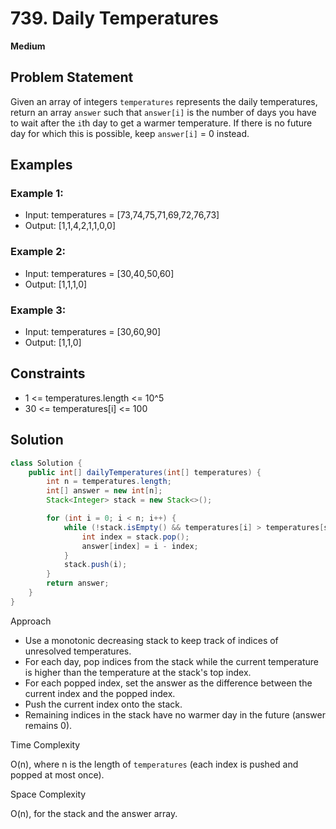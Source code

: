# 739. Daily Temperatures
**Medium**

## Problem Statement
Given an array of integers `temperatures` represents the daily temperatures, return an array `answer` such that `answer[i]` is the number of days you have to wait after the `i`th day to get a warmer temperature. If there is no future day for which this is possible, keep `answer[i]` = 0 instead.

## Examples
### Example 1:
- Input: temperatures = [73,74,75,71,69,72,76,73]
- Output: [1,1,4,2,1,1,0,0]

### Example 2:
- Input: temperatures = [30,40,50,60]
- Output: [1,1,1,0]

### Example 3:
- Input: temperatures = [30,60,90]
- Output: [1,1,0]

## Constraints
- 1 <= temperatures.length <= 10^5
- 30 <= temperatures[i] <= 100

## Solution
```java
class Solution {
	public int[] dailyTemperatures(int[] temperatures) {
		int n = temperatures.length;
		int[] answer = new int[n];
		Stack<Integer> stack = new Stack<>();

		for (int i = 0; i < n; i++) {
			while (!stack.isEmpty() && temperatures[i] > temperatures[stack.peek()]) {
				int index = stack.pop();
				answer[index] = i - index;
			}
			stack.push(i);
		}
		return answer;
	}
}
```

Approach

- Use a monotonic decreasing stack to keep track of indices of unresolved temperatures.
- For each day, pop indices from the stack while the current temperature is higher than the temperature at the stack's top index.
- For each popped index, set the answer as the difference between the current index and the popped index.
- Push the current index onto the stack.
- Remaining indices in the stack have no warmer day in the future (answer remains 0).

Time Complexity

O(n), where n is the length of `temperatures` (each index is pushed and popped at most once).

Space Complexity

O(n), for the stack and the answer array.
